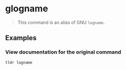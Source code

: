 # glogname

> This command is an alias of GNU `logname`.

## Examples

### View documentation for the original command

```bash
tldr logname
```
